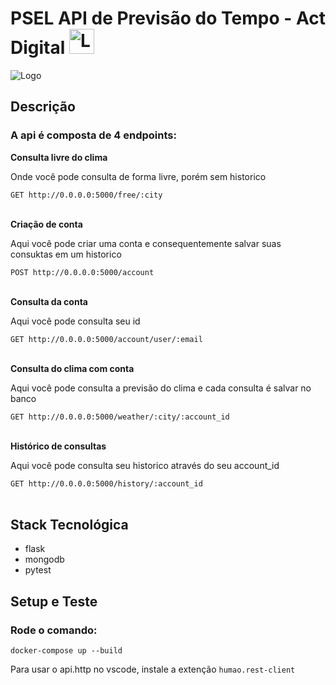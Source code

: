 <h1>
   PSEL API de Previsão do Tempo - Act Digital
   <img loading="lazy" src="https://media.licdn.com/dms/image/D4D0BAQHseijE5tG-Jg/company-logo_200_200/0/1684846118400/act_digital_logo?e=2147483647&v=beta&t=DhTPTS2MPBjdX_2DMTJP-WXS0aDhux2rma__KffLQDU" alt="Logo" height="40px">
</h1>

<img loading="lazy" src="https://s3-sa-east-1.amazonaws.com/raizen-prod/items-images/post-209-1570407169284-logo-raizen-rgb.png" alt="Logo"/>

<h2>Descrição</h2>
<h3>A api é composta de 4 endpoints:</h3>

<strong>Consulta livre do clima</strong>
<p>Onde você pode consulta de forma livre, porém sem historico</p>
<code>GET http://0.0.0.0:5000/free/:city</code>
<br/><br/>

<strong>Criação de conta</strong>
<p>Aqui você pode criar uma conta e consequentemente salvar suas consuktas em um  historico</p>
<code>POST http://0.0.0.0:5000/account</code>
<br/><br/>

<strong>Consulta da conta</strong>
<p>Aqui você pode consulta seu id</p>
<code>GET http://0.0.0.0:5000/account/user/:email</code>
<br/><br/>

<strong>Consulta do clima com conta</strong>
<p>Aqui você pode consulta a previsão do clima e cada consulta é salvar no banco</p>
<code>GET http://0.0.0.0:5000/weather/:city/:account_id</code>
<br/><br/>

<strong>Histórico de consultas</strong>
<p>Aqui você pode consulta seu historico através do seu account_id</p>
<code>GET http://0.0.0.0:5000/history/:account_id</code>
<br/><br/>

<h2>Stack Tecnológica</h2>
   <ul>
      <li>flask</li>
      <li>mongodb</li>
      <li>pytest</li>
   </ul>
   
<h2>Setup e Teste</h2>
<h3>Rode o comando:</h3>
<code>docker-compose up --build</code>
<p>Para usar o api.http no vscode, instale a extenção <code>humao.rest-client</code></p>